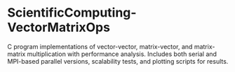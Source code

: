 # ScientificComputing-VectorMatrixOps
C program implementations of vector-vector, matrix-vector, and matrix-matrix multiplication with performance analysis. Includes both serial and MPI-based parallel versions, scalability tests, and plotting scripts for results.

